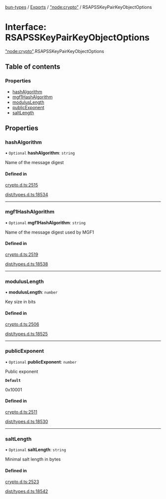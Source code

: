 [bun-types](https://github.com/oven-sh/bun-types/blob/master/api-docs/README.md) / [Exports](https://github.com/oven-sh/bun-types/blob/master/api-docs/modules.md) / ["node:crypto"](https://github.com/oven-sh/bun-types/blob/master/api-docs/modules/node_crypto_.md) / RSAPSSKeyPairKeyObjectOptions

# Interface: RSAPSSKeyPairKeyObjectOptions

["node:crypto"](https://github.com/oven-sh/bun-types/blob/master/api-docs/modules/node_crypto_.md).RSAPSSKeyPairKeyObjectOptions

## Table of contents

### Properties

- [hashAlgorithm](https://github.com/oven-sh/bun-types/blob/master/api-docs/interfaces/node_crypto_.RSAPSSKeyPairKeyObjectOptions.md#hashalgorithm)
- [mgf1HashAlgorithm](https://github.com/oven-sh/bun-types/blob/master/api-docs/interfaces/node_crypto_.RSAPSSKeyPairKeyObjectOptions.md#mgf1hashalgorithm)
- [modulusLength](https://github.com/oven-sh/bun-types/blob/master/api-docs/interfaces/node_crypto_.RSAPSSKeyPairKeyObjectOptions.md#moduluslength)
- [publicExponent](https://github.com/oven-sh/bun-types/blob/master/api-docs/interfaces/node_crypto_.RSAPSSKeyPairKeyObjectOptions.md#publicexponent)
- [saltLength](https://github.com/oven-sh/bun-types/blob/master/api-docs/interfaces/node_crypto_.RSAPSSKeyPairKeyObjectOptions.md#saltlength)

## Properties

### hashAlgorithm

• `Optional` **hashAlgorithm**: `string`

Name of the message digest

#### Defined in

[crypto.d.ts:2515](https://github.com/valgaze/bun-types/blob/6f8dbf8/crypto.d.ts#L2515)

[dist/types.d.ts:18534](https://github.com/valgaze/bun-types/blob/6f8dbf8/dist/types.d.ts#L18534)

___

### mgf1HashAlgorithm

• `Optional` **mgf1HashAlgorithm**: `string`

Name of the message digest used by MGF1

#### Defined in

[crypto.d.ts:2519](https://github.com/valgaze/bun-types/blob/6f8dbf8/crypto.d.ts#L2519)

[dist/types.d.ts:18538](https://github.com/valgaze/bun-types/blob/6f8dbf8/dist/types.d.ts#L18538)

___

### modulusLength

• **modulusLength**: `number`

Key size in bits

#### Defined in

[crypto.d.ts:2506](https://github.com/valgaze/bun-types/blob/6f8dbf8/crypto.d.ts#L2506)

[dist/types.d.ts:18525](https://github.com/valgaze/bun-types/blob/6f8dbf8/dist/types.d.ts#L18525)

___

### publicExponent

• `Optional` **publicExponent**: `number`

Public exponent

**`Default`**

0x10001

#### Defined in

[crypto.d.ts:2511](https://github.com/valgaze/bun-types/blob/6f8dbf8/crypto.d.ts#L2511)

[dist/types.d.ts:18530](https://github.com/valgaze/bun-types/blob/6f8dbf8/dist/types.d.ts#L18530)

___

### saltLength

• `Optional` **saltLength**: `string`

Minimal salt length in bytes

#### Defined in

[crypto.d.ts:2523](https://github.com/valgaze/bun-types/blob/6f8dbf8/crypto.d.ts#L2523)

[dist/types.d.ts:18542](https://github.com/valgaze/bun-types/blob/6f8dbf8/dist/types.d.ts#L18542)
